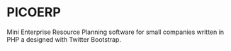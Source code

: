 PICOERP
=======
Mini Enterprise Resource Planning software for small companies written in PHP a designed with Twitter Bootstrap.
